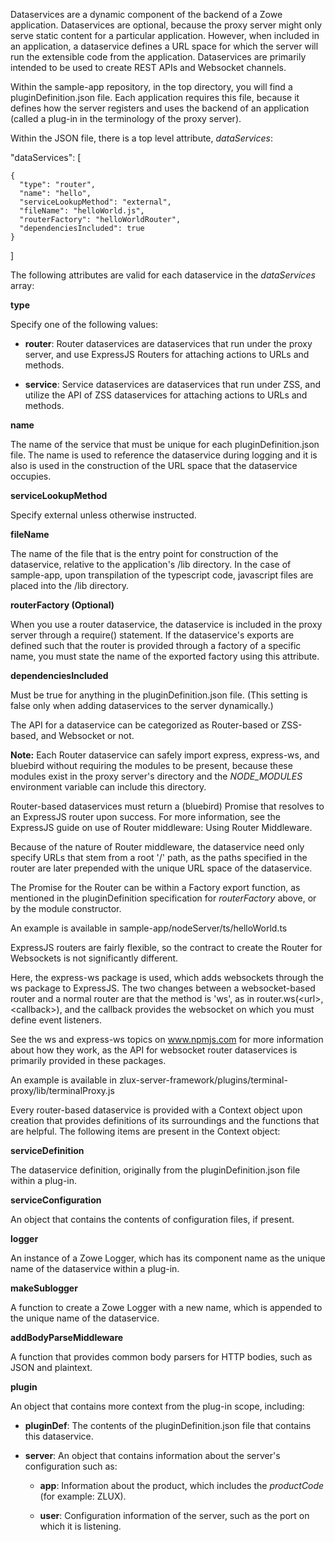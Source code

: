 <?xml version="1.0" encoding="UTF-8"?><?workdir /opt/dita-ot/out/.tmp?><?workdir-uri file:/opt/dita-ot/out/.tmp/?><?path2project ../../?><?path2project-uri ../../?><?path2rootmap-uri ../../?><topic xmlns:ditaarch="http://dita.oasis-open.org/architecture/2005/" xmlns:dita-ot="http://dita-ot.sourceforge.net/ns/201007/dita-ot" class="- topic/topic " ditaarch:DITAArchVersion="1.2" domains="(topic hi-d) (topic ut-d) (topic indexing-d) (topic hazard-d) (topic abbrev-d) (topic pr-d) (topic sw-d) (topic ui-d)" id="dataservices" xtrf="file:/opt/dita-ot/data/extend/extend-desktop/mvd-dataservices.md" xtrc="topic:1;182:3"><title class="- topic/title " xtrf="file:/opt/dita-ot/data/extend/extend-desktop/mvd-dataservices.md" xtrc="title:1;182:3">Dataservices</title><body class="- topic/body " xtrf="file:/opt/dita-ot/data/extend/extend-desktop/mvd-dataservices.md" xtrc="body:1;182:3"><p class="- topic/p " xtrf="file:/opt/dita-ot/data/extend/extend-desktop/mvd-dataservices.md" xtrc="p:1;182:3">Dataservices are a dynamic component of the backend of a Zowe application. Dataservices are optional, because the proxy server might only serve static content for a particular application. However, when included in an application, a dataservice defines a URL space for which the server will run the extensible code from the application. Dataservices are primarily intended to be used to create REST APIs and Websocket channels.</p></body><topic class="- topic/topic " ditaarch:DITAArchVersion="1.2" domains="(topic hi-d) (topic ut-d) (topic indexing-d) (topic hazard-d) (topic abbrev-d) (topic pr-d) (topic sw-d) (topic ui-d)" id="defining-a-dataservice" xtrf="file:/opt/dita-ot/data/extend/extend-desktop/mvd-dataservices.md" xtrc="topic:2;182:3"><title class="- topic/title " xtrf="file:/opt/dita-ot/data/extend/extend-desktop/mvd-dataservices.md" xtrc="title:2;182:3">Defining a dataservice</title><body class="- topic/body " xtrf="file:/opt/dita-ot/data/extend/extend-desktop/mvd-dataservices.md" xtrc="body:2;182:3"><p class="- topic/p " xtrf="file:/opt/dita-ot/data/extend/extend-desktop/mvd-dataservices.md" xtrc="p:2;182:3">Within the <codeph class="+ topic/ph pr-d/codeph " xtrf="file:/opt/dita-ot/data/extend/extend-desktop/mvd-dataservices.md" xtrc="codeph:1;182:3">sample-app</codeph> repository, in the top directory, you will find a <codeph class="+ topic/ph pr-d/codeph " xtrf="file:/opt/dita-ot/data/extend/extend-desktop/mvd-dataservices.md" xtrc="codeph:2;182:3">pluginDefinition.json</codeph> file. Each application requires this file, because it defines how the server registers and uses the backend of an application (called a plug-in in the terminology of the proxy server).</p><p class="- topic/p " xtrf="file:/opt/dita-ot/data/extend/extend-desktop/mvd-dataservices.md" xtrc="p:3;182:3">Within the JSON file, there is a top level attribute, <i class="+ topic/ph hi-d/i " xtrf="file:/opt/dita-ot/data/extend/extend-desktop/mvd-dataservices.md" xtrc="i:1;182:3">dataServices</i>:</p><codeblock class="+ topic/pre pr-d/codeblock " xml:space="preserve" xtrf="file:/opt/dita-ot/data/extend/extend-desktop/mvd-dataservices.md" xtrc="codeblock:1;182:3">  "dataServices": [
    {
      "type": "router",
      "name": "hello",
      "serviceLookupMethod": "external",
      "fileName": "helloWorld.js",
      "routerFactory": "helloWorldRouter",
      "dependenciesIncluded": true
    }
  ]</codeblock></body><topic class="- topic/topic " ditaarch:DITAArchVersion="1.2" domains="(topic hi-d) (topic ut-d) (topic indexing-d) (topic hazard-d) (topic abbrev-d) (topic pr-d) (topic sw-d) (topic ui-d)" id="dataservices-defined-in-plugindefinition" xtrf="file:/opt/dita-ot/data/extend/extend-desktop/mvd-dataservices.md" xtrc="topic:3;182:3"><title class="- topic/title " xtrf="file:/opt/dita-ot/data/extend/extend-desktop/mvd-dataservices.md" xtrc="title:3;182:3">Dataservices defined in pluginDefinition</title><body class="- topic/body " xtrf="file:/opt/dita-ot/data/extend/extend-desktop/mvd-dataservices.md" xtrc="body:3;182:3"><p class="- topic/p " xtrf="file:/opt/dita-ot/data/extend/extend-desktop/mvd-dataservices.md" xtrc="p:4;182:3">The following attributes are valid for each dataservice in the <i class="+ topic/ph hi-d/i " xtrf="file:/opt/dita-ot/data/extend/extend-desktop/mvd-dataservices.md" xtrc="i:2;182:3">dataServices</i> array:</p><p class="- topic/p " xtrf="file:/opt/dita-ot/data/extend/extend-desktop/mvd-dataservices.md" xtrc="p:5;182:3"><b class="+ topic/ph hi-d/b " xtrf="file:/opt/dita-ot/data/extend/extend-desktop/mvd-dataservices.md" xtrc="b:1;182:3">type</b></p><p class="- topic/p " xtrf="file:/opt/dita-ot/data/extend/extend-desktop/mvd-dataservices.md" xtrc="p:6;182:3">Specify one of the following values:</p><ul class="- topic/ul " xtrf="file:/opt/dita-ot/data/extend/extend-desktop/mvd-dataservices.md" xtrc="ul:1;182:3"><li class="- topic/li " xtrf="file:/opt/dita-ot/data/extend/extend-desktop/mvd-dataservices.md" xtrc="li:1;182:3"><p class="- topic/p " xtrf="file:/opt/dita-ot/data/extend/extend-desktop/mvd-dataservices.md" xtrc="p:7;182:3"><b class="+ topic/ph hi-d/b " xtrf="file:/opt/dita-ot/data/extend/extend-desktop/mvd-dataservices.md" xtrc="b:2;182:3">router</b>: Router dataservices are dataservices that run under the proxy server, and use ExpressJS Routers for attaching actions to URLs and methods.</p></li><li class="- topic/li " xtrf="file:/opt/dita-ot/data/extend/extend-desktop/mvd-dataservices.md" xtrc="li:2;182:3"><p class="- topic/p " xtrf="file:/opt/dita-ot/data/extend/extend-desktop/mvd-dataservices.md" xtrc="p:8;182:3"><b class="+ topic/ph hi-d/b " xtrf="file:/opt/dita-ot/data/extend/extend-desktop/mvd-dataservices.md" xtrc="b:3;182:3">service</b>: Service dataservices are dataservices that run under ZSS, and utilize the API of ZSS dataservices for attaching actions to URLs and methods.</p></li></ul><p class="- topic/p " xtrf="file:/opt/dita-ot/data/extend/extend-desktop/mvd-dataservices.md" xtrc="p:9;182:3"><b class="+ topic/ph hi-d/b " xtrf="file:/opt/dita-ot/data/extend/extend-desktop/mvd-dataservices.md" xtrc="b:4;182:3">name</b></p><p class="- topic/p " xtrf="file:/opt/dita-ot/data/extend/extend-desktop/mvd-dataservices.md" xtrc="p:10;182:3">The name of the service that must be unique for each <codeph class="+ topic/ph pr-d/codeph " xtrf="file:/opt/dita-ot/data/extend/extend-desktop/mvd-dataservices.md" xtrc="codeph:3;182:3">pluginDefinition.json</codeph> file. The name is used to reference the dataservice during logging and it is also is used in the construction of the URL space that the dataservice occupies.</p><p class="- topic/p " xtrf="file:/opt/dita-ot/data/extend/extend-desktop/mvd-dataservices.md" xtrc="p:11;182:3"><b class="+ topic/ph hi-d/b " xtrf="file:/opt/dita-ot/data/extend/extend-desktop/mvd-dataservices.md" xtrc="b:5;182:3">serviceLookupMethod</b></p><p class="- topic/p " xtrf="file:/opt/dita-ot/data/extend/extend-desktop/mvd-dataservices.md" xtrc="p:12;182:3">Specify <codeph class="+ topic/ph pr-d/codeph " xtrf="file:/opt/dita-ot/data/extend/extend-desktop/mvd-dataservices.md" xtrc="codeph:4;182:3">external</codeph> unless otherwise instructed.</p><p class="- topic/p " xtrf="file:/opt/dita-ot/data/extend/extend-desktop/mvd-dataservices.md" xtrc="p:13;182:3"><b class="+ topic/ph hi-d/b " xtrf="file:/opt/dita-ot/data/extend/extend-desktop/mvd-dataservices.md" xtrc="b:6;182:3">fileName</b></p><p class="- topic/p " xtrf="file:/opt/dita-ot/data/extend/extend-desktop/mvd-dataservices.md" xtrc="p:14;182:3">The name of the file that is the entry point for construction of the dataservice, relative to the application's <codeph class="+ topic/ph pr-d/codeph " xtrf="file:/opt/dita-ot/data/extend/extend-desktop/mvd-dataservices.md" xtrc="codeph:5;182:3">/lib</codeph> directory. In the case of <codeph class="+ topic/ph pr-d/codeph " xtrf="file:/opt/dita-ot/data/extend/extend-desktop/mvd-dataservices.md" xtrc="codeph:6;182:3">sample-app</codeph>, upon transpilation of the typescript code, javascript files are placed into the <codeph class="+ topic/ph pr-d/codeph " xtrf="file:/opt/dita-ot/data/extend/extend-desktop/mvd-dataservices.md" xtrc="codeph:7;182:3">/lib</codeph> directory.</p><p class="- topic/p " xtrf="file:/opt/dita-ot/data/extend/extend-desktop/mvd-dataservices.md" xtrc="p:15;182:3"><b class="+ topic/ph hi-d/b " xtrf="file:/opt/dita-ot/data/extend/extend-desktop/mvd-dataservices.md" xtrc="b:7;182:3">routerFactory (Optional)</b></p><p class="- topic/p " xtrf="file:/opt/dita-ot/data/extend/extend-desktop/mvd-dataservices.md" xtrc="p:16;182:3">When you use a router dataservice, the dataservice is included in the proxy server through a <codeph class="+ topic/ph pr-d/codeph " xtrf="file:/opt/dita-ot/data/extend/extend-desktop/mvd-dataservices.md" xtrc="codeph:8;182:3">require()</codeph> statement. If the dataservice's exports are defined such that the router is provided through a factory of a specific name, you must state the name of the exported factory using this attribute.</p><p class="- topic/p " xtrf="file:/opt/dita-ot/data/extend/extend-desktop/mvd-dataservices.md" xtrc="p:17;182:3"><b class="+ topic/ph hi-d/b " xtrf="file:/opt/dita-ot/data/extend/extend-desktop/mvd-dataservices.md" xtrc="b:8;182:3">dependenciesIncluded</b></p><p class="- topic/p " xtrf="file:/opt/dita-ot/data/extend/extend-desktop/mvd-dataservices.md" xtrc="p:18;182:3">Must be <codeph class="+ topic/ph pr-d/codeph " xtrf="file:/opt/dita-ot/data/extend/extend-desktop/mvd-dataservices.md" xtrc="codeph:9;182:3">true</codeph> for anything in the <codeph class="+ topic/ph pr-d/codeph " xtrf="file:/opt/dita-ot/data/extend/extend-desktop/mvd-dataservices.md" xtrc="codeph:10;182:3">pluginDefinition.json</codeph> file. (This setting is false only when adding dataservices to the server dynamically.)</p></body></topic></topic><topic class="- topic/topic " ditaarch:DITAArchVersion="1.2" domains="(topic hi-d) (topic ut-d) (topic indexing-d) (topic hazard-d) (topic abbrev-d) (topic pr-d) (topic sw-d) (topic ui-d)" id="dataservice-api" xtrf="file:/opt/dita-ot/data/extend/extend-desktop/mvd-dataservices.md" xtrc="topic:4;182:3"><title class="- topic/title " xtrf="file:/opt/dita-ot/data/extend/extend-desktop/mvd-dataservices.md" xtrc="title:4;182:3">Dataservice API</title><body class="- topic/body " xtrf="file:/opt/dita-ot/data/extend/extend-desktop/mvd-dataservices.md" xtrc="body:4;182:3"><p class="- topic/p " xtrf="file:/opt/dita-ot/data/extend/extend-desktop/mvd-dataservices.md" xtrc="p:19;182:3">The API for a dataservice can be categorized as Router-based or ZSS-based, and Websocket or not.</p><p class="- topic/p " xtrf="file:/opt/dita-ot/data/extend/extend-desktop/mvd-dataservices.md" xtrc="p:20;182:3"><b class="+ topic/ph hi-d/b " xtrf="file:/opt/dita-ot/data/extend/extend-desktop/mvd-dataservices.md" xtrc="b:9;182:3">Note:</b> Each Router dataservice can safely import express, express-ws, and bluebird without requiring the modules to be present, because these modules exist in the proxy server's directory and the <i class="+ topic/ph hi-d/i " xtrf="file:/opt/dita-ot/data/extend/extend-desktop/mvd-dataservices.md" xtrc="i:3;182:3">NODE_MODULES</i> environment variable can include this directory.</p></body><topic class="- topic/topic " ditaarch:DITAArchVersion="1.2" domains="(topic hi-d) (topic ut-d) (topic indexing-d) (topic hazard-d) (topic abbrev-d) (topic pr-d) (topic sw-d) (topic ui-d)" id="router-based-dataservices" xtrf="file:/opt/dita-ot/data/extend/extend-desktop/mvd-dataservices.md" xtrc="topic:5;182:3"><title class="- topic/title " xtrf="file:/opt/dita-ot/data/extend/extend-desktop/mvd-dataservices.md" xtrc="title:5;182:3">Router-based dataservices</title><body class="- topic/body " xtrf="file:/opt/dita-ot/data/extend/extend-desktop/mvd-dataservices.md" xtrc="body:5;182:3"/><topic class="- topic/topic " ditaarch:DITAArchVersion="1.2" domains="(topic hi-d) (topic ut-d) (topic indexing-d) (topic hazard-d) (topic abbrev-d) (topic pr-d) (topic sw-d) (topic ui-d)" id="httprest-router-dataservices" xtrf="file:/opt/dita-ot/data/extend/extend-desktop/mvd-dataservices.md" xtrc="topic:6;182:3"><title class="- topic/title " xtrf="file:/opt/dita-ot/data/extend/extend-desktop/mvd-dataservices.md" xtrc="title:6;182:3">HTTP/REST router dataservices</title><body class="- topic/body " xtrf="file:/opt/dita-ot/data/extend/extend-desktop/mvd-dataservices.md" xtrc="body:6;182:3"><p class="- topic/p " xtrf="file:/opt/dita-ot/data/extend/extend-desktop/mvd-dataservices.md" xtrc="p:21;182:3">Router-based dataservices must return a (bluebird) Promise that resolves to an ExpressJS router upon success. For more information, see the ExpressJS guide on use of Router middleware: <xref class="- topic/xref " href="http://expressjs.com/en/guide/using-middleware.html#middleware.router" format="html" scope="external" xtrf="file:/opt/dita-ot/data/extend/extend-desktop/mvd-dataservices.md" xtrc="xref:1;182:3">Using Router Middleware</xref>.</p><p class="- topic/p " xtrf="file:/opt/dita-ot/data/extend/extend-desktop/mvd-dataservices.md" xtrc="p:22;182:3">Because of the nature of Router middleware, the dataservice need only specify URLs that stem from a root '/' path, as the paths specified in the router are later prepended with the unique URL space of the dataservice.</p><p class="- topic/p " xtrf="file:/opt/dita-ot/data/extend/extend-desktop/mvd-dataservices.md" xtrc="p:23;182:3">The Promise for the Router can be within a Factory export function, as mentioned in the <codeph class="+ topic/ph pr-d/codeph " xtrf="file:/opt/dita-ot/data/extend/extend-desktop/mvd-dataservices.md" xtrc="codeph:11;182:3">pluginDefinition</codeph> specification for <i class="+ topic/ph hi-d/i " xtrf="file:/opt/dita-ot/data/extend/extend-desktop/mvd-dataservices.md" xtrc="i:4;182:3">routerFactory</i> above, or by the module constructor.</p><p class="- topic/p " xtrf="file:/opt/dita-ot/data/extend/extend-desktop/mvd-dataservices.md" xtrc="p:24;182:3">An example is available in <codeph class="+ topic/ph pr-d/codeph " xtrf="file:/opt/dita-ot/data/extend/extend-desktop/mvd-dataservices.md" xtrc="codeph:12;182:3">sample-app/nodeServer/ts/helloWorld.ts</codeph></p></body></topic><topic class="- topic/topic " ditaarch:DITAArchVersion="1.2" domains="(topic hi-d) (topic ut-d) (topic indexing-d) (topic hazard-d) (topic abbrev-d) (topic pr-d) (topic sw-d) (topic ui-d)" id="websocket-router-dataservices" xtrf="file:/opt/dita-ot/data/extend/extend-desktop/mvd-dataservices.md" xtrc="topic:7;182:3"><title class="- topic/title " xtrf="file:/opt/dita-ot/data/extend/extend-desktop/mvd-dataservices.md" xtrc="title:7;182:3">Websocket router dataservices</title><body class="- topic/body " xtrf="file:/opt/dita-ot/data/extend/extend-desktop/mvd-dataservices.md" xtrc="body:7;182:3"><p class="- topic/p " xtrf="file:/opt/dita-ot/data/extend/extend-desktop/mvd-dataservices.md" xtrc="p:25;182:3">ExpressJS routers are fairly flexible, so the contract to create the Router for Websockets is not significantly different.</p><p class="- topic/p " xtrf="file:/opt/dita-ot/data/extend/extend-desktop/mvd-dataservices.md" xtrc="p:26;182:3">Here, the express-ws package is used, which adds websockets through the ws package to ExpressJS. The two changes between a websocket-based router and a normal router are that the method is 'ws', as in <codeph class="+ topic/ph pr-d/codeph " xtrf="file:/opt/dita-ot/data/extend/extend-desktop/mvd-dataservices.md" xtrc="codeph:13;182:3">router.ws(&lt;url&gt;,&lt;callback&gt;)</codeph>, and  the callback provides the websocket on which you must define event listeners.</p><p class="- topic/p " xtrf="file:/opt/dita-ot/data/extend/extend-desktop/mvd-dataservices.md" xtrc="p:27;182:3">See the ws and express-ws topics on <xref class="- topic/xref " href="https://www.npmjs.com" format="html" scope="external" xtrf="file:/opt/dita-ot/data/extend/extend-desktop/mvd-dataservices.md" xtrc="xref:2;182:3">www.npmjs.com</xref> for more information about how they work, as the API for websocket router dataservices is primarily provided in these packages.</p><p class="- topic/p " xtrf="file:/opt/dita-ot/data/extend/extend-desktop/mvd-dataservices.md" xtrc="p:28;182:3">An example is available in <codeph class="+ topic/ph pr-d/codeph " xtrf="file:/opt/dita-ot/data/extend/extend-desktop/mvd-dataservices.md" xtrc="codeph:14;182:3">zlux-server-framework/plugins/terminal-proxy/lib/terminalProxy.js</codeph></p></body></topic><topic class="- topic/topic " ditaarch:DITAArchVersion="1.2" domains="(topic hi-d) (topic ut-d) (topic indexing-d) (topic hazard-d) (topic abbrev-d) (topic pr-d) (topic sw-d) (topic ui-d)" id="router-dataservice-context" xtrf="file:/opt/dita-ot/data/extend/extend-desktop/mvd-dataservices.md" xtrc="topic:8;182:3"><title class="- topic/title " xtrf="file:/opt/dita-ot/data/extend/extend-desktop/mvd-dataservices.md" xtrc="title:8;182:3">Router dataservice context</title><body class="- topic/body " xtrf="file:/opt/dita-ot/data/extend/extend-desktop/mvd-dataservices.md" xtrc="body:8;182:3"><p class="- topic/p " xtrf="file:/opt/dita-ot/data/extend/extend-desktop/mvd-dataservices.md" xtrc="p:29;182:3">Every router-based dataservice is provided with a <codeph class="+ topic/ph pr-d/codeph " xtrf="file:/opt/dita-ot/data/extend/extend-desktop/mvd-dataservices.md" xtrc="codeph:15;182:3">Context</codeph> object upon creation that provides definitions of its surroundings and the functions that are helpful. The following items are present in the <codeph class="+ topic/ph pr-d/codeph " xtrf="file:/opt/dita-ot/data/extend/extend-desktop/mvd-dataservices.md" xtrc="codeph:16;182:3">Context</codeph> object:</p><p class="- topic/p " xtrf="file:/opt/dita-ot/data/extend/extend-desktop/mvd-dataservices.md" xtrc="p:30;182:3"><b class="+ topic/ph hi-d/b " xtrf="file:/opt/dita-ot/data/extend/extend-desktop/mvd-dataservices.md" xtrc="b:10;182:3">serviceDefinition</b></p><p class="- topic/p " xtrf="file:/opt/dita-ot/data/extend/extend-desktop/mvd-dataservices.md" xtrc="p:31;182:3">The dataservice definition, originally from the <codeph class="+ topic/ph pr-d/codeph " xtrf="file:/opt/dita-ot/data/extend/extend-desktop/mvd-dataservices.md" xtrc="codeph:17;182:3">pluginDefinition.json</codeph> file within a plug-in.</p><p class="- topic/p " xtrf="file:/opt/dita-ot/data/extend/extend-desktop/mvd-dataservices.md" xtrc="p:32;182:3"><b class="+ topic/ph hi-d/b " xtrf="file:/opt/dita-ot/data/extend/extend-desktop/mvd-dataservices.md" xtrc="b:11;182:3">serviceConfiguration</b></p><p class="- topic/p " xtrf="file:/opt/dita-ot/data/extend/extend-desktop/mvd-dataservices.md" xtrc="p:33;182:3">An object that contains the contents of configuration files, if present.</p><p class="- topic/p " xtrf="file:/opt/dita-ot/data/extend/extend-desktop/mvd-dataservices.md" xtrc="p:34;182:3"><b class="+ topic/ph hi-d/b " xtrf="file:/opt/dita-ot/data/extend/extend-desktop/mvd-dataservices.md" xtrc="b:12;182:3">logger</b></p><p class="- topic/p " xtrf="file:/opt/dita-ot/data/extend/extend-desktop/mvd-dataservices.md" xtrc="p:35;182:3">An instance of a Zowe Logger, which has its component name as the unique name of the dataservice within a plug-in.</p><p class="- topic/p " xtrf="file:/opt/dita-ot/data/extend/extend-desktop/mvd-dataservices.md" xtrc="p:36;182:3"><b class="+ topic/ph hi-d/b " xtrf="file:/opt/dita-ot/data/extend/extend-desktop/mvd-dataservices.md" xtrc="b:13;182:3">makeSublogger</b></p><p class="- topic/p " xtrf="file:/opt/dita-ot/data/extend/extend-desktop/mvd-dataservices.md" xtrc="p:37;182:3">A function to create a Zowe Logger with a new name, which is appended to the unique name of the dataservice.</p><p class="- topic/p " xtrf="file:/opt/dita-ot/data/extend/extend-desktop/mvd-dataservices.md" xtrc="p:38;182:3"><b class="+ topic/ph hi-d/b " xtrf="file:/opt/dita-ot/data/extend/extend-desktop/mvd-dataservices.md" xtrc="b:14;182:3">addBodyParseMiddleware</b></p><p class="- topic/p " xtrf="file:/opt/dita-ot/data/extend/extend-desktop/mvd-dataservices.md" xtrc="p:39;182:3">A function that provides common body parsers for HTTP bodies, such as JSON and plaintext.</p><p class="- topic/p " xtrf="file:/opt/dita-ot/data/extend/extend-desktop/mvd-dataservices.md" xtrc="p:40;182:3"><b class="+ topic/ph hi-d/b " xtrf="file:/opt/dita-ot/data/extend/extend-desktop/mvd-dataservices.md" xtrc="b:15;182:3">plugin</b></p><p class="- topic/p " xtrf="file:/opt/dita-ot/data/extend/extend-desktop/mvd-dataservices.md" xtrc="p:41;182:3">An object that contains more context from the plug-in scope, including:</p><ul class="- topic/ul " xtrf="file:/opt/dita-ot/data/extend/extend-desktop/mvd-dataservices.md" xtrc="ul:2;182:3"><li class="- topic/li " xtrf="file:/opt/dita-ot/data/extend/extend-desktop/mvd-dataservices.md" xtrc="li:3;182:3"><p class="- topic/p " xtrf="file:/opt/dita-ot/data/extend/extend-desktop/mvd-dataservices.md" xtrc="p:42;182:3"><b class="+ topic/ph hi-d/b " xtrf="file:/opt/dita-ot/data/extend/extend-desktop/mvd-dataservices.md" xtrc="b:16;182:3">pluginDef</b>: The contents of the <codeph class="+ topic/ph pr-d/codeph " xtrf="file:/opt/dita-ot/data/extend/extend-desktop/mvd-dataservices.md" xtrc="codeph:18;182:3">pluginDefinition.json</codeph> file that contains this dataservice.</p></li><li class="- topic/li " xtrf="file:/opt/dita-ot/data/extend/extend-desktop/mvd-dataservices.md" xtrc="li:4;182:3"><p class="- topic/p " xtrf="file:/opt/dita-ot/data/extend/extend-desktop/mvd-dataservices.md" xtrc="p:43;182:3"><b class="+ topic/ph hi-d/b " xtrf="file:/opt/dita-ot/data/extend/extend-desktop/mvd-dataservices.md" xtrc="b:17;182:3">server</b>: An object that contains information about the server's configuration such as:</p><ul class="- topic/ul " xtrf="file:/opt/dita-ot/data/extend/extend-desktop/mvd-dataservices.md" xtrc="ul:3;182:3"><li class="- topic/li " xtrf="file:/opt/dita-ot/data/extend/extend-desktop/mvd-dataservices.md" xtrc="li:5;182:3"><p class="- topic/p " xtrf="file:/opt/dita-ot/data/extend/extend-desktop/mvd-dataservices.md" xtrc="p:44;182:3"><b class="+ topic/ph hi-d/b " xtrf="file:/opt/dita-ot/data/extend/extend-desktop/mvd-dataservices.md" xtrc="b:18;182:3">app</b>: Information about the product, which includes the <i class="+ topic/ph hi-d/i " xtrf="file:/opt/dita-ot/data/extend/extend-desktop/mvd-dataservices.md" xtrc="i:5;182:3">productCode</i> (for example: <codeph class="+ topic/ph pr-d/codeph " xtrf="file:/opt/dita-ot/data/extend/extend-desktop/mvd-dataservices.md" xtrc="codeph:19;182:3">ZLUX</codeph>).</p></li><li class="- topic/li " xtrf="file:/opt/dita-ot/data/extend/extend-desktop/mvd-dataservices.md" xtrc="li:6;182:3"><p class="- topic/p " xtrf="file:/opt/dita-ot/data/extend/extend-desktop/mvd-dataservices.md" xtrc="p:45;182:3"><b class="+ topic/ph hi-d/b " xtrf="file:/opt/dita-ot/data/extend/extend-desktop/mvd-dataservices.md" xtrc="b:19;182:3">user</b>: Configuration information of the server, such as the port on which it is listening.</p></li></ul></li></ul></body></topic></topic></topic></topic>